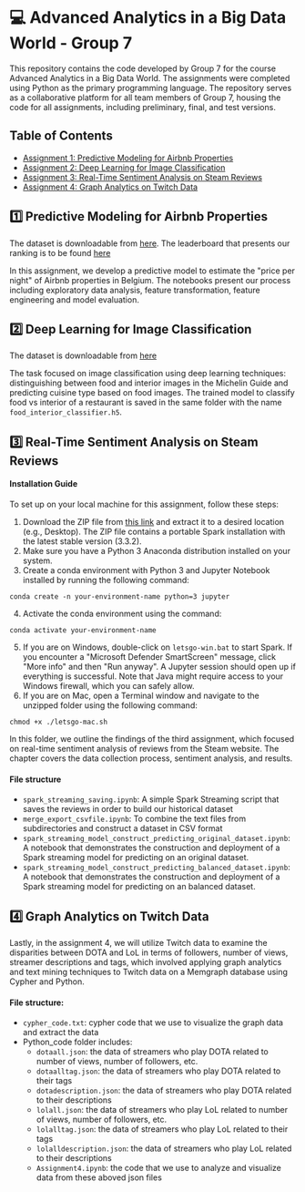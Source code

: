 # 💻 Advanced Analytics in a Big Data World - Group 7

This repository contains the code developed by Group 7 for the course Advanced Analytics in a Big Data World. The assignments were completed using Python as the primary programming language. The repository serves as a collaborative platform for all team members of Group 7, housing the code for all assignments, including preliminary, final, and test versions.

## Table of Contents

- [Assignment 1: Predictive Modeling for Airbnb Properties](https://github.com/wentingjiang2022/advanced_analytics_kul/tree/main/assignment1)
- [Assignment 2: Deep Learning for Image Classification](https://github.com/wentingjiang2022/advanced_analytics_kul/tree/main/assignment2) 
- [Assignment 3: Real-Time Sentiment Analysis on Steam Reviews](https://github.com/wentingjiang2022/advanced_analytics_kul/tree/main/assignment3) 
- [Assignment 4: Graph Analytics on Twitch Data](https://github.com/wentingjiang2022/advanced_analytics_kul/tree/main/assignment%204) 

## 1️⃣ Predictive Modeling for Airbnb Properties

The dataset is downloadable from [here](http://seppe.net/aa/assignment1/data.zip).
The leaderboard that presents our ranking is to be found [here](http://seppe.net/aa/assignment1/)

In this assignment, we develop a predictive model to estimate the "price per night" of Airbnb properties in Belgium. The notebooks present our process including exploratory data analysis, feature transformation, feature engineering and model evaluation.

## 2️⃣ Deep Learning for Image Classification

The dataset is downloadable from [here](https://drive.google.com/drive/folders/13uqo4de3n0Of1X2Appt_G3WAUXqF3h4J?usp=sharing)

The task focused on image classification using deep learning techniques: distinguishing between food and interior images in the Michelin Guide and predicting cuisine type based on food images. The trained model to classify food vs interior of a restaurant is saved in the same folder with the name `food_interior_classifier.h5`.

## 3️⃣ Real-Time Sentiment Analysis on Steam Reviews

#### Installation Guide

To set up on your local machine for this assignment, follow these steps:

1. Download the ZIP file from [this link](http://seppe.net/aa/assignment3/spark.zip) and extract it to a desired location (e.g., Desktop). The ZIP file contains a portable Spark installation with the latest stable version (3.3.2).
2. Make sure you have a Python 3 Anaconda distribution installed on your system.
3. Create a conda environment with Python 3 and Jupyter Notebook installed by running the following command:
```
conda create -n your-environment-name python=3 jupyter
```
4. Activate the conda environment using the command:
```
conda activate your-environment-name
```
5. If you are on Windows, double-click on `letsgo-win.bat` to start Spark. If you encounter a "Microsoft Defender SmartScreen" message, click "More info" and then "Run anyway". A Jupyter session should open up if everything is successful. Note that Java might require access to your Windows firewall, which you can safely allow.
6. If you are on Mac, open a Terminal window and navigate to the unzipped folder using the following command:
```
chmod +x ./letsgo-mac.sh
```
In this folder, we outline the findings of the third assignment, which focused on real-time sentiment analysis of reviews from the Steam website. The chapter covers the data collection process, sentiment analysis, and results.

#### File structure
- `spark_streaming_saving.ipynb`:  A simple Spark Streaming script that saves the reviews in order to build our historical dataset
- `merge_export_csvfile.ipynb`: To combine the text files from subdirectories and construct a dataset in CSV format
- `spark_streaming_model_construct_predicting_original_dataset.ipynb`: A notebook that demonstrates the construction and deployment of a Spark streaming model for predicting on an original dataset.
- `spark_streaming_model_construct_predicting_balanced_dataset.ipynb`: A notebook that demonstrates the construction and deployment of a Spark streaming model for predicting on an balanced dataset.

## 4️⃣ Graph Analytics on Twitch Data

Lastly, in the assignment 4, we will utilize Twitch data to examine the disparities between DOTA and LoL in terms of followers, number of views, streamer descriptions and tags, which involved applying graph analytics and text mining techniques to Twitch data on a Memgraph database using Cypher and Python.

#### File structure:
- `cypher_code.txt`: cypher code that we use to visualize the graph data and extract the data
- Python_code folder includes:
  + `dotaall.json`: the data of streamers who play DOTA related to number of views, number of followers, etc. 
  + `dotaalltag.json`: the data of streamers who play DOTA related to their tags
  + `dotadescription.json`:  the data of streamers who play DOTA related to their descriptions
  + `lolall.json`: the data of streamers who play LoL related to number of views, number of followers, etc. 
  + `lolalltag.json`: the data of streamers who play LoL related to their tags
  + `lolalldescription.json`:  the data of streamers who play LoL related to their descriptions
  + `Assignment4.ipynb`: the code that we use to analyze and visualize data from these aboved json files







